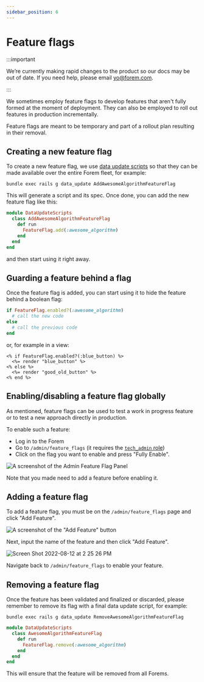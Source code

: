 ```yaml
---
sidebar_position: 6
---
```


# Feature flags

:::important

We’re currently making rapid changes to the product so our docs may be out of date. If you need help, please email [yo@forem.com](mailto:yo@forem.com).

:::

We sometimes employ feature flags to develop features that aren't fully formed
at the moment of deployment. They can also be employed to roll out features in
production incrementally.

Feature flags are meant to be temporary and part of a rollout plan resulting in
their removal.

## Creating a new feature flag

To create a new feature flag, we use
[data update scripts](../backend/data-update-scripts) so that they can be made
available over the entire Forem fleet, for example:

```shell
bundle exec rails g data_update AddAwesomeAlgorithmFeatureFlag
```

This will generate a script and its spec. Once done, you can add the new feature
flag like this:

```ruby
module DataUpdateScripts
  class AddAwesomeAlgorithmFeatureFlag
    def run
      FeatureFlag.add(:awesome_algorithm)
    end
  end
end
```

and then start using it right away.

## Guarding a feature behind a flag

Once the feature flag is added, you can start using it to hide the feature
behind a boolean flag:

```ruby
if FeatureFlag.enabled?(:awesome_algorithm)
  # call the new code
else
  # call the previous code
end
```

or, for example in a view:

```erb
<% if FeatureFlag.enabled?(:blue_button) %>
  <%= render "blue_button" %>
<% else %>
  <%= render "good_old_button" %>
<% end %>
```

## Enabling/disabling a feature flag globally

As mentioned, feature flags can be used to test a work in progress feature or to
test a new approach directly in production.

To enable such a feature:

- Log in to the Forem
- Go to `/admin/feature_flags` (it requires the
  [`tech_admin` role](../backend/roles))
- Click on the flag you want to enable and press "Fully Enable".

![A screenshot of the Admin Feature Flag Panel](/img/docs/admin_feature_flags.png)

Note that you made need to add a feature before enabling it.

## Adding a feature flag

To add a feature flag, you must be on the `/admin/feature_flags` page and click "Add Feature".

![A screenshot of the "Add Feature" button](https://user-images.githubusercontent.com/16007075/184420699-4917228c-fad8-49ea-b68b-6b20db972e43.png)

Next, input the name of the feature and then click "Add Feature".

![Screen Shot 2022-08-12 at 2 25 26 PM](https://user-images.githubusercontent.com/16007075/184421097-54d65918-cff1-4704-97ad-7ed408d988f1.png)

Navigate back to `/admin/feature_flags` to enable your feature.

## Removing a feature flag

Once the feature has been validated and finalized or discarded, please remember
to remove its flag with a final data update script, for example:

```shell
bundle exec rails g data_update RemoveAwesomeAlgorithmFeatureFlag
```

```ruby
module DataUpdateScripts
  class AwesomeAlgorithmFeatureFlag
    def run
      FeatureFlag.remove(:awesome_algorithm)
    end
  end
end
```

This will ensure that the feature will be removed from all Forems.
